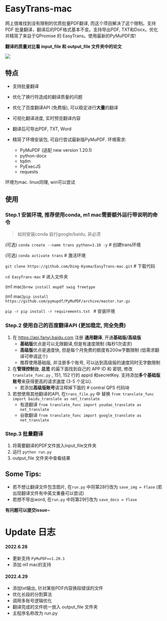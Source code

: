 # EasyTrans-mac
网上很难找到没有限制的优质批量PDF翻译, 而这个项目解决了这个限制。支持PDF 批量翻译，翻译后的PDF格式基本不变。支持导出PDF, TXT和Docx。优化并精简了来自于QPromise 的 EasyTrans。使用最新的PyMuPDF库!

**翻译的质量对比看 input_file 和 output_file 文件夹中的论文**

![](https://raw.githubusercontent.com/Ding-Kyoma/CloudPic/master/gif/Kapture_2022-04-05_at_17.18.19.gif)

## 特点

- 支持批量翻译

- 优化了换行符造成的翻译质量的问题

- 优化了百度翻译API (免费版), 可以稳定进行**大量**的翻译

- 可视化翻译进度, 实时预览翻译内容

- 翻译后可导出PDF, TXT, Word

- 精简了环境安装包, 可自行尝试最新版PyMuPDF. 环境需求:
  - PyMuPDF (适配 new version 1.20.1)
  - python-docx
  - tqdm
  - PyExecJS
  - requests
  
  

环境为mac. linux同理, win可以尝试

## 使用

### Step.1 安装环境, 推荐使用conda, m1 mac需要额外运行带说明的命令

> 如何安装conda 自行google/baidu, 非必须

(可选) `conda create --name trans python=3.10 -y`   # 创建trans环境

(可选) `conda activate trans`  # 激活环境

`git clone https://github.com/Ding-Kyoma/EasyTrans-mac.git`  # 下载代码

`cd EasyTrans-mac`  # 进入文件夹

(m1 mac)`brew install mupdf swig freetype`

(m1 mac)`pip install https://github.com/pymupdf/PyMuPDF/archive/master.tar.gz`

`pip -r pip install -r requirements.txt `  # 安装环境



### Step.2 使用自己的百度翻译API (更加稳定, 完全免费)

1. 在 https://api.fanyi.baidu.com 注册 **通用翻译**, 开通**基础版/高级版**
   - **基础版**优点是可以无限翻译,但是有速度限制 (每秒1次请求)
   - **高级版**优点是速度快, 但是每个月免费的额度有200w字数限制 (低需求翻译可申请这个)
   - 推荐使用基础版, 并注册多个账号, 可以达到高级版的速度同时无字数限制
2. 在**管理控制台**, **总览** 的最下面找到自己的 APP ID 和 密钥, 修改 `translate_func.py` , 151, 152 行的 appid 和secretKey. 支持添加**多个基础版账号**来获得更高的请求速度 (3-5 个足以). 
   - 若添加**高级版账号**请注释掉下面的 # contral QPS 代码块
3. 若想使用其他翻译的API, 在`trans_file.py` 中 替换 `from translate_func import baidu_translate as net_translate`  
   - 有道翻译 `from translate_func import youdao_translate as net_translate` 
   - 谷歌翻译 `from translate_func import google_translate as net_translate`



### Step.3 批量翻译

1. 将需要翻译的PDF文件放入input_file文件夹
2. 运行 `python run.py `
3. output_file 文件夹中查看结果

 

  

## Some Tips:

- 若不想让翻译文件包含图片, 在`run.py` 中将第28行改为 `save_img = Flase` (若出现翻译文件有中英文重叠可以尝试)
- 若想不导出word, 在`run.py` 中将第29行改为 `save_docx = Flase`

 

 

**有问题可以提交issue~**

# Update 日志

#### 2022.6.28

- 更新支持 `PyMuPDF==1.20.1`
- 添加 m1 mac的支持

#### 2022.4.29

- 添加txt输出, 针对某些PDF内容换段错误的文件
- 优化长段的分割算法
- 调用多账号逻辑优化
- 翻译完成的文件统一放入 output_file 文件夹
- 主程序名称改为 run.py
